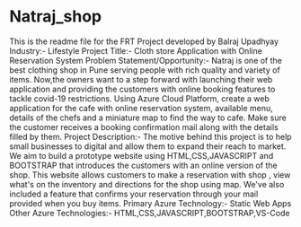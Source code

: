 # Natraj_shop
This is the readme file for the FRT Project developed by Balraj Upadhyay
Industry:- Lifestyle
Project Title:- Cloth store Application with Online Reservation System
Problem Statement/Opportunity:- Natraj is one of the best clothing shop in Pune serving people with rich quality  and variety of items. Now,the owners want to a step forward with launching their web application and providing the customers with online booking features to tackle covid-19 restrictions. Using Azure Cloud Platform, create a web application for the cafe with online reservation system, available menu, details of the chefs and a miniature map to find the way to cafe. Make sure the customer receives a booking confirmation mail along with the details filled by them.
Project Description:- The motive behind this project is to help small businesses to digital and allow them to expand their reach to market. We aim to build a prototype website using HTML,CSS,JAVASCRIPT and BOOTSTRAP that introduces the customers with an online version of the shop. This website allows customers to make a reservation with shop , view what's on the inventory and directions for the shop using map. We've also included a feature that confirms your reservation through your mail provided when you buy items.
Primary Azure Technology:- Static Web Apps
Other Azure Technologies:- HTML,CSS,JAVASCRIPT,BOOTSTRAP,VS-Code
